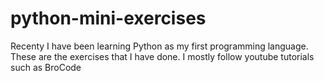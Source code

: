 # python-mini-exercises
 Recenty I have been learning Python as my first programming language. These are the exercises that I have done. I mostly follow youtube tutorials such as BroCode
